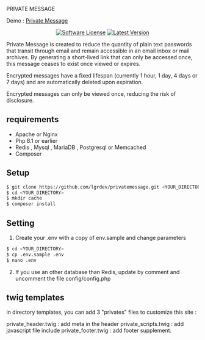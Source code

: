 ﻿PRIVATE MESSAGE

Demo : <a href="https://privatemessage.ovh">Private Message</a>

<p align="center">
<a href="LICENSE"><img src="https://img.shields.io/badge/license-MIT-brightgreen.svg?style=flat-square" alt="Software License"></img></a>
<a href="https://github.com/lgrdev/privatemessage/releases"><img src="https://img.shields.io/github/release/lgrdev/privatemessage.svg?style=flat-square" alt="Latest Version"></img></a>
</p>

Private Message is created to reduce the quantity of plain text passwords that transit through email and remain accessible in an email inbox or mail archives. By generating a short-lived link that can only be accessed once, this message ceases to exist once viewed or expires.

Encrypted messages have a fixed lifespan (currently 1 hour, 1 day, 4 days or 7 days) and are automatically deleted upon expiration.

Encrypted messages can only be viewed once, reducing the risk of disclosure.

## requirements

* Apache or Nginx
* Php 8.1 or earlier
* Redis , Mysql , MariaDB , Postgresql or Memcached
* Composer

## Setup

```bash
$ git clone https://github.com/lgrdev/privatemessage.git <YOUR_DIRECTORY>
$ cd <YOUR_DIRECTORY>
$ mkdir cache
$ composer install
```

## Setting

1. Create your .env with a copy of env.sample and change parameters

```bash
$ cd <YOUR_DIRECTORY>
$ cp .env.sample .env
$ nano .env
```

2. If you use an other database than Redis, update by comment and uncomment the file config/config.php


## twig templates

in directory templates, you can add 3 "privates" files to customize this site :

private_header.twig : add meta in the header
private_scripts.twig : add javascript file include
private_footer.twig : add footer supplement.
